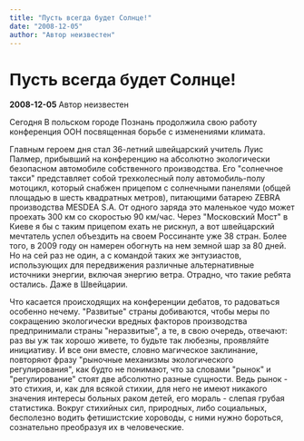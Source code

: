 ```yaml
---
title: "Пусть всегда будет Солнце!"
date: "2008-12-05"
author: "Автор неизвестен"
---
```


# Пусть всегда будет Солнце!

**2008-12-05** Автор неизвестен

Сегодня В польском городе Познань продолжила свою работу конференция ООН посвященная борьбе с изменениями климата.

Главным героем дня стал 36-летний швейцарский учитель Луис Палмер, прибывший на конференцию на абсолютно экологически безопасном автомобиле собственного производства. Его "солнечное такси" представляет собой трехколесный полу автомобиль-полу мотоцикл, который снабжен прицепом с солнечными панелями (общей площадью в шесть квадратных метров), питающими батарею ZEBRA производства MESDEA S.A. От одного заряда это маленькое чудо может проехать 300 км со скоростью 90 км/час. Через "Московский Мост" в Киеве я бы с таким прицепом ехать не рискнул, а вот швейцарский мечтатель успел объездить на своем Россинанте уже 38 стран. Более того, в 2009 году он намерен обогнуть на нем земной шар за 80 дней. Но на сей раз не один, а с командой таких же энтузиастов, использующих для передвижения различные альтернативные источники энергии, включая энергию ветра. Отрадно, что такие ребята остались. Даже в Швейцарии.

Что касается происходящих на конференции дебатов, то радоваться особенно нечему. "Развитые" страны добиваются, чтобы меры по сокращению экологически вредных факторов производства предпринимали страны "неразвитые", а те, в свою очередь, отвечают: раз вы уж так хорошо живете, то будьте так любезны, проявляйте инициативу. И все они вместе, словно магическое заклинание, повторяют фразу "рыночные механизмы экологического регулирования", как будто не понимают, что за словами "рынок" и "регулирование" стоят две абсолютно разные сущности. Ведь рынок - это стихия, и, как для всякой стихии, для него не имеют никакого значения интересы больных раком детей, его мораль - слепая грубая статистика. Вокруг стихийных сил, природных, либо социальных, бесполезно водить фетишистские хороводы, с ними нужно бороться, сознательно преобразуя их в человеческие.
